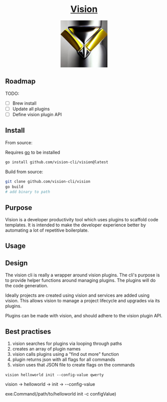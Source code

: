 <h1 align="center"><a href="https://en.wikipedia.org/wiki/Vision_(Marvel_Cinematic_Universe">Vision</a></h1>

<p align="center">
  <img width="150" src="./docs/images/vision-3d.jpg" />
</p>

## Roadmap

TODO:

- [ ] Brew install
- [ ] Update all plugins
- [ ] Define vision plugin API

## Install

From source:

Requires [go](https://go.dev/dl/) to be installed

```bash
go install github.com/vision-cli/vision@latest
```

Build from source:

```bash
git clone github.com/vision-cli/vision
go build
# add binary to path
```

## Purpose

Vision is a developer productivity tool which uses plugins to scaffold code templates.
It is intended to make the developer experience better by automating a lot of repetitive
boilerplate.

## Usage

## Design

The vision cli is really a wrapper around vision plugins. The cli's purpose is to provide helper functions around managing plugins. The plugins will do the code generation.

Ideally projects are created using vision and services are added using vision. This allows vision to manage a project lifecycle and upgrades via its plugins.

Plugins can be made with vision, and should adhere to the vision plugin API.

## Best practises

1. vision searches for plugins via looping through paths
2. creates an array of plugin names
3. vision calls plugins using a "find out more" function
4. plugin returns json with all flags for all commands
5. vision uses that JSON file to create flags on the commands

`vision helloworld init --config-value qwerty`

vision -> helloworld -> init -> --config-value

exe.Command(/path/to/helloworld init -c configValue)
